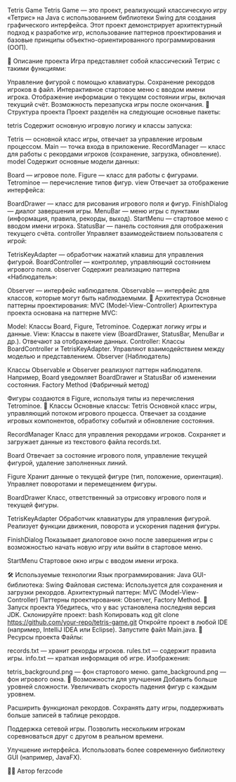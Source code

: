 Tetris Game
Tetris Game — это проект, реализующий классическую игру «Тетрис» на Java с использованием библиотеки Swing для создания графического интерфейса. Этот проект демонстрирует архитектурный подход к разработке игр, использование паттернов проектирования и базовые принципы объектно-ориентированного программирования (ООП).

📖 Описание проекта
Игра представляет собой классический Тетрис с такими функциями:

Управление фигурой с помощью клавиатуры.
Сохранение рекордов игроков в файл.
Интерактивное стартовое меню с вводом имени игрока.
Отображение информации о текущем состоянии игры, включая текущий счёт.
Возможность перезапуска игры после окончания.
📂 Структура проекта
Проект разделён на следующие основные пакеты:

tetris
Содержит основную игровую логику и классы запуска:

Tetris — основной класс игры, отвечает за управление игровым процессом.
Main — точка входа в приложение.
RecordManager — класс для работы с рекордами игроков (сохранение, загрузка, обновление).
model
Содержит основные модели данных:

Board — игровое поле.
Figure — класс для работы с фигурами.
Tetrominoe — перечисление типов фигур.
view
Отвечает за отображение интерфейса:

BoardDrawer — класс для рисования игрового поля и фигур.
FinishDialog — диалог завершения игры.
MenuBar — меню игры с пунктами (информация, правила, рекорды, выход).
StartMenu — стартовое меню с вводом имени игрока.
StatusBar — панель состояния для отображения текущего счёта.
controller
Управляет взаимодействием пользователя с игрой:

TetrisKeyAdapter — обработчик нажатий клавиш для управления фигурой.
BoardController — контроллер, управляющий состоянием игрового поля.
observer
Содержит реализацию паттерна «Наблюдатель»:

Observer — интерфейс наблюдателя.
Observable — интерфейс для классов, которые могут быть наблюдаемыми.
🧩 Архитектура
Основные паттерны проектирования:
MVC (Model-View-Controller)
Архитектура проекта основана на паттерне MVC:

Model: Классы Board, Figure, Tetrominoe. Содержат логику игры и данные.
View: Классы в пакете view (BoardDrawer, StatusBar, MenuBar и др.). Отвечают за отображение данных.
Controller: Классы BoardController и TetrisKeyAdapter. Управляют взаимодействием между моделью и представлением.
Observer (Наблюдатель)

Классы Observable и Observer реализуют паттерн наблюдателя.
Например, Board уведомляет BoardDrawer и StatusBar об изменении состояния.
Factory Method (Фабричный метод)

Фигуры создаются в Figure, используя типы из перечисления Tetrominoe.
🔧 Классы
Основные классы:
Tetris
Основной класс игры, управляющий потоком игрового процесса.
Отвечает за создание игровых компонентов, обработку событий и обновление состояния.

RecordManager
Класс для управления рекордами игроков. Сохраняет и загружает данные из текстового файла records.txt.

Board
Отвечает за состояние игрового поля, управление текущей фигурой, удаление заполненных линий.

Figure
Хранит данные о текущей фигуре (тип, положение, ориентация). Управляет поворотами и перемещением фигуры.

BoardDrawer
Класс, ответственный за отрисовку игрового поля и текущей фигуры.

TetrisKeyAdapter
Обработчик клавиатуры для управления фигурой. Реализует функции движения, поворота и ускорения падения фигуры.

FinishDialog
Показывает диалоговое окно после завершения игры с возможностью начать новую игру или выйти в стартовое меню.

StartMenu
Стартовое окно игры с вводом имени игрока.

🛠 Используемые технологии
Язык программирования: Java
GUI-библиотека: Swing
Файловая система: Используется для сохранения и загрузки рекордов.
Архитектурный паттерн: MVC (Model-View-Controller)
Паттерны проектирования: Observer, Factory Method.
🚀 Запуск проекта
Убедитесь, что у вас установлена последняя версия JDK.
Склонируйте проект:
bash
Копировать код
git clone https://github.com/your-repo/tetris-game.git
Откройте проект в любой IDE (например, IntelliJ IDEA или Eclipse).
Запустите файл Main.java.
📄 Ресурсы проекта
Файлы:

records.txt — хранит рекорды игроков.
rules.txt — содержит правила игры.
info.txt — краткая информация об игре.
Изображения:

tetris_background.png — фон стартового меню.
game_background.png — фон игрового окна.
🧩 Возможности для улучшения
Добавить больше уровней сложности.
Увеличивать скорость падения фигур с каждым уровнем.

Расширить функционал рекордов.
Сохранять дату игры, поддерживать больше записей в таблице рекордов.

Поддержка сетевой игры.
Позволить нескольким игрокам соревноваться друг с другом в реальном времени.

Улучшение интерфейса.
Использовать более современную библиотеку GUI (например, JavaFX).

👨‍💻 Автор
ferzcode
